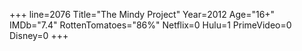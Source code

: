 +++
line=2076
Title="The Mindy Project"
Year=2012
Age="16+"
IMDb="7.4"
RottenTomatoes="86%"
Netflix=0
Hulu=1
PrimeVideo=0
Disney=0
+++

